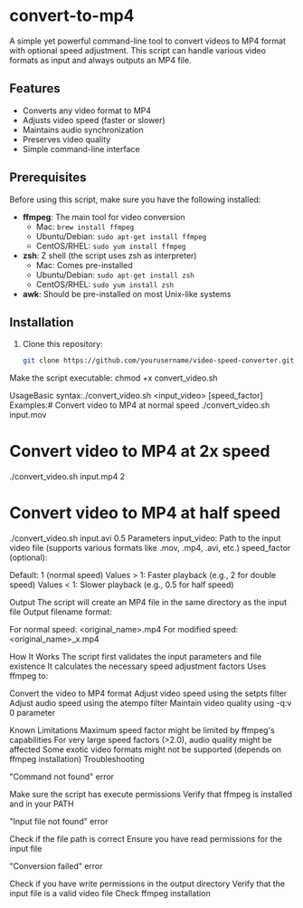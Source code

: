 # convert-to-mp4
A simple yet powerful command-line tool to convert videos to MP4 format with optional speed adjustment. This script can handle various video formats as input and always outputs an MP4 file.

## Features

- Converts any video format to MP4
- Adjusts video speed (faster or slower)
- Maintains audio synchronization
- Preserves video quality
- Simple command-line interface

## Prerequisites

Before using this script, make sure you have the following installed:

- **ffmpeg**: The main tool for video conversion
  - Mac: `brew install ffmpeg`
  - Ubuntu/Debian: `sudo apt-get install ffmpeg`
  - CentOS/RHEL: `sudo yum install ffmpeg`
- **zsh**: Z shell (the script uses zsh as interpreter)
  - Mac: Comes pre-installed
  - Ubuntu/Debian: `sudo apt-get install zsh`
  - CentOS/RHEL: `sudo yum install zsh`
- **awk**: Should be pre-installed on most Unix-like systems

## Installation

1. Clone this repository:
   ```bash
   git clone https://github.com/yourusername/video-speed-converter.git

Make the script executable:
chmod +x convert_video.sh


UsageBasic syntax:./convert_video.sh <input_video> [speed_factor]
Examples:# Convert video to MP4 at normal speed
./convert_video.sh input.mov

# Convert video to MP4 at 2x speed
./convert_video.sh input.mp4 2

# Convert video to MP4 at half speed
./convert_video.sh input.avi 0.5
Parameters
input_video: Path to the input video file (supports various formats like .mov, .mp4, .avi, etc.)
speed_factor (optional):

Default: 1 (normal speed)
Values > 1: Faster playback (e.g., 2 for double speed)
Values < 1: Slower playback (e.g., 0.5 for half speed)


Output
The script will create an MP4 file in the same directory as the input file
Output filename format:

For normal speed: <original_name>.mp4
For modified speed: <original_name>_<speed>x.mp4


How It Works
The script first validates the input parameters and file existence
It calculates the necessary speed adjustment factors
Uses ffmpeg to:

Convert the video to MP4 format
Adjust video speed using the setpts filter
Adjust audio speed using the atempo filter
Maintain video quality using -q:v 0 parameter


Known Limitations
Maximum speed factor might be limited by ffmpeg's capabilities
For very large speed factors (>2.0), audio quality might be affected
Some exotic video formats might not be supported (depends on ffmpeg installation)
Troubleshooting

"Command not found" error

Make sure the script has execute permissions
Verify that ffmpeg is installed and in your PATH



"Input file not found" error

Check if the file path is correct
Ensure you have read permissions for the input file



"Conversion failed" error

Check if you have write permissions in the output directory
Verify that the input file is a valid video file
Check ffmpeg installation
